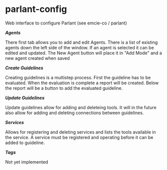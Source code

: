 # parlant-config
Web interface to configure Parlant  (see emcie-co / parlant)

***Agents***

There first tab allows you to add and edit Agents.  There is a list of existing agents down the left side of the window. If an agent is selected it can be edited and updated.  The New Agent button will place it in "Add Mode" and a new agent created when saved

***Create Guidelines***

Creating guidelines is a multistep process.  First the guideline has to be evaluated.  When the evaluation is complete a report will be created.  Below the report will be a button to add the evaluated guideline.

***Update Guidelines***

Update guidelines allow for adding and deleteing tools.  It will in the future also allow for adding and deleting connections between guidelines.

***Services***

Allows for registering and deleting services and lists the tools available in the service.  A service must be registered and operating before it can be added to  guideline.

***Tags***

Not yet implemented

